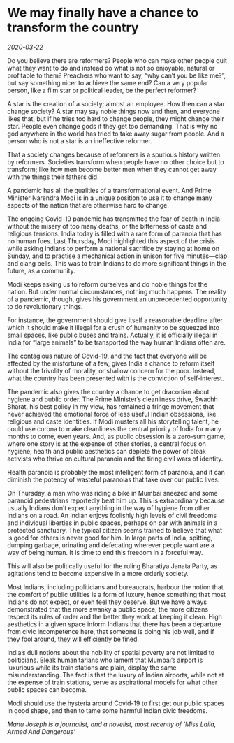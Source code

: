 # We may finally have a chance to transform the country

*2020-03-22*

Do you believe there are reformers? People who can make other people
quit what they want to do and instead do what is not so enjoyable,
natural or profitable to them? Preachers who want to say, “why can’t you
be like me?”, but say something nicer to achieve the same end? Can a
very popular person, like a film star or political leader, be the
perfect reformer?

A star is the creation of a society; almost an employee. How then can a
star change society? A star may say noble things now and then, and
everyone likes that, but if he tries too hard to change people, they
might change their star. People even change gods if they get too
demanding. That is why no god anywhere in the world has tried to take
away sugar from people. And a person who is not a star is an ineffective
reformer.

That a society changes because of reformers is a spurious history
written by reformers. Societies transform when people have no other
choice but to transform; like how men become better men when they cannot
get away with the things their fathers did.

A pandemic has all the qualities of a transformational event. And Prime
Minister Narendra Modi is in a unique position to use it to change many
aspects of the nation that are otherwise hard to change.

The ongoing Covid-19 pandemic has transmitted the fear of death in India
without the misery of too many deaths, or the bitterness of caste and
religious tensions. India today is filled with a rare form of paranoia
that has no human foes. Last Thursday, Modi highlighted this aspect of
the crisis while asking Indians to perform a national sacrifice by
staying at home on Sunday, and to practise a mechanical action in unison
for five minutes—clap and clang bells. This was to train Indians to do
more significant things in the future, as a community.

Modi keeps asking us to reform ourselves and do noble things for the
nation. But under normal circumstances, nothing much happens. The
reality of a pandemic, though, gives his government an unprecedented
opportunity to do revolutionary things.

For instance, the government should give itself a reasonable deadline
after which it should make it illegal for a crush of humanity to be
squeezed into small spaces, like public buses and trains. Actually, it
is officially illegal in India for “large animals” to be transported the
way human Indians often are.

The contagious nature of Covid-19, and the fact that everyone will be
affected by the misfortune of a few, gives India a chance to reform
itself without the frivolity of morality, or shallow concern for the
poor. Instead, what the country has been presented with is the
conviction of self-interest.

The pandemic also gives the country a chance to get draconian about
hygiene and public order. The Prime Minister’s cleanliness drive, Swachh
Bharat, his best policy in my view, has remained a fringe movement that
never achieved the emotional force of less useful Indian obsessions,
like religious and caste identities. If Modi musters all his
storytelling talent, he could use corona to make cleanliness the central
priority of India for many months to come, even years. And, as public
obsession is a zero-sum game, where one story is at the expense of other
stories, a central focus on hygiene, health and public aesthetics can
deplete the power of bleak activists who thrive on cultural paranoia and
the tiring civil wars of identity.

Health paranoia is probably the most intelligent form of paranoia, and
it can diminish the potency of wasteful paranoias that take over our
public lives.

On Thursday, a man who was riding a bike in Mumbai sneezed and some
paranoid pedestrians reportedly beat him up. This is extraordinary
because usually Indians don’t expect anything in the way of hygiene from
other Indians on a road. An Indian enjoys foolishly high levels of civil
freedoms and individual liberties in public spaces, perhaps on par with
animals in a protected sanctuary. The typical citizen seems trained to
believe that what is good for others is never good for him. In large
parts of India, spitting, dumping garbage, urinating and defecating
wherever people want are a way of being human. It is time to end this
freedom in a forceful way.

This will also be politically useful for the ruling Bharatiya Janata
Party, as agitations tend to become expensive in a more orderly society.

Most Indians, including politicians and bureaucrats, harbour the notion
that the comfort of public utilities is a form of luxury, hence
something that most Indians do not expect, or even feel they deserve.
But we have always demonstrated that the more swanky a public space, the
more citizens respect its rules of order and the better they work at
keeping it clean. High aesthetics in a given space inform Indians that
there has been a departure from civic incompetence here, that someone is
doing his job well, and if they fool around, they will efficiently be
fined.

India’s dull notions about the nobility of spatial poverty are not
limited to politicians. Bleak humanitarians who lament that Mumbai’s
airport is luxurious while its train stations are plain, display the
same misunderstanding. The fact is that the luxury of Indian airports,
while not at the expense of train stations, serve as aspirational models
for what other public spaces can become.

Modi should use the hysteria around Covid-19 to first get our public
spaces in good shape, and then to tame some harmful Indian civic
freedoms.

*Manu Joseph is a journalist, and a novelist, most recently of ‘Miss
Laila, Armed And Dangerous’*
